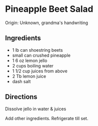 # Pineapple Beet Salad

Origin: Unknown, grandma's handwriting

## Ingredients

- 1 lb can shoestring beets
- small can crushed pineapple
- 1  6 oz lemon jello
- 2 cups boiling water
- 1 1/2 cup juices from above
- 2 Tb lemon juice
- dash salt

## Directions

Dissolve jello in water & juices

Add other ingredients. Refrigerate till set.